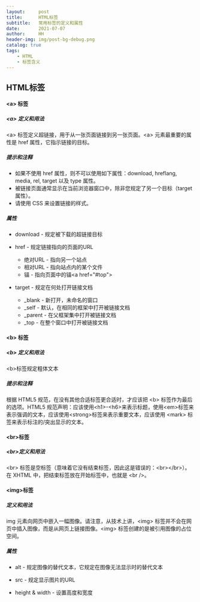 ```yaml
---
layout:     post
title:      HTML标签
subtitle:   常用标签的定义和属性
date:       2021-07-07
author:     HH
header-img: img/post-bg-debug.png
catalog: true
tags:
    - HTML
    - 标签含义
---
```

## HTML标签

#### &lt;a&gt; 标签

##### &lt;a&gt; 定义和用法

&lt;a&gt; 标签定义超链接，用于从一张页面链接到另一张页面。&lt;a&gt; 元素最重要的属性是 href 属性，它指示链接的目标。

##### 提示和注释

- 如果不使用 href 属性，则不可以使用如下属性：download, hreflang, media, rel, target 以及 type 属性。
- 被链接页面通常显示在当前浏览器窗口中，除非您规定了另一个目标（target 属性）。
- 请使用 CSS 来设置链接的样式。

##### 属性

- download - 规定被下载的超链接目标



- href - 规定链接指向的页面的URL
  - 绝对URL - 指向另一个站点
  - 相对URL - 指向站点内的某个文件
  - 锚 - 指向页面中的锚&lt;a href="#top"&gt;

- target - 规定在何处打开链接文档
  - _blank - 新打开，未命名的窗口
  - _self - 默认，在相同的框架中打开被链接文档
  - _parent - 在父框架集中打开被链接文档
  - _top - 在整个窗口中打开被链接文档

#### &lt;b&gt; 标签

##### &lt;b&gt; 定义和用法

&lt;b&gt;标签规定粗体文本

##### 提示和注释

根据 HTML5 规范，在没有其他合适标签更合适时，才应该把 &lt;b&gt; 标签作为最后的选项。HTML5 规范声明：应该使用&lt;h1&gt;-&lt;h6&gt;来表示标题，使用&lt;em&gt;标签来表示强调的文本，应该使用&lt;strong&gt;标签来表示重要文本，应该使用 &lt;mark&gt; 标签来表示标注的/突出显示的文本。

#### &lt;br&gt;标签

##### &lt;br&gt;定义和用法

&lt;br&gt; 标签是空标签（意味着它没有结束标签，因此这是错误的：&lt;br&gt;&lt;/br&gt;）。在 XHTML 中，把结束标签放在开始标签中，也就是 &lt;br /&gt;。

#### &lt;img&gt;标签

##### 定义和用法

img 元素向网页中嵌入一幅图像。请注意，从技术上讲，&lt;img&gt; 标签并不会在网页中插入图像，而是从网页上链接图像。&lt;img&gt; 标签创建的是被引用图像的占位空间。

##### 属性

- alt - 规定图像的替代文本，它规定在图像无法显示时的替代文本

- src - 规定显示图片的URL
- height & width - 设置高度和宽度

